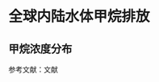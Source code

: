 # 全球内陆水体甲烷排放
<html lang="en">
<head>
    <meta charset="UTF-8">
    <meta name="viewport" content="width=device-width, initial-scale=1.0">
    <link rel="stylesheet" href="style.css">
</head>
<body>
    <h2>甲烷浓度分布</h2>
    <p>参考文献：文献</p>
</body>

